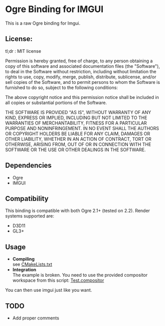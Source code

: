 # Ogre Binding for IMGUI #

This is a raw Ogre binding for Imgui.

## License: ##

tl;dr : MIT license

Permission is hereby granted, free of charge, to any person obtaining a copy
of this software and associated documentation files (the "Software"), to deal
in the Software without restriction, including without limitation the rights
to use, copy, modify, merge, publish, distribute, sublicense, and/or sell
copies of the Software, and to permit persons to whom the Software is
furnished to do so, subject to the following conditions:

The above copyright notice and this permission notice shall be included in
all copies or substantial portions of the Software.

THE SOFTWARE IS PROVIDED "AS IS", WITHOUT WARRANTY OF ANY KIND, EXPRESS OR
IMPLIED, INCLUDING BUT NOT LIMITED TO THE WARRANTIES OF MERCHANTABILITY,
FITNESS FOR A PARTICULAR PURPOSE AND NONINFRINGEMENT. IN NO EVENT SHALL THE
AUTHORS OR COPYRIGHT HOLDERS BE LIABLE FOR ANY CLAIM, DAMAGES OR OTHER
LIABILITY, WHETHER IN AN ACTION OF CONTRACT, TORT OR OTHERWISE, ARISING FROM,
OUT OF OR IN CONNECTION WITH THE SOFTWARE OR THE USE OR OTHER DEALINGS IN
THE SOFTWARE.

## Dependencies ##

* Ogre
* IMGUI

## Compatibility ##

This binding is compatible with both Ogre 2.1+ (tested on 2.2).
Render systems supported are:

* D3D11
* GL3+

## Usage ##

* **Compiling**  
  see [CMakeLists.txt](CMakeLists.txt)
* **Integration**  
  The example is broken. You need to use the provided compositor workspace from this script: [Test.compositor](Test.compositor)

You can then use imgui just like you want.

## TODO ##

* Add proper comments
